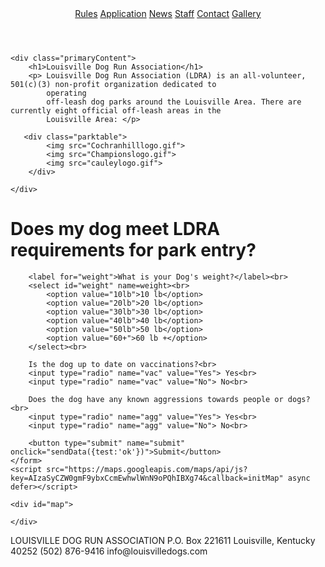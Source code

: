 <!DOCTYPE html>
<html lang="en">
<head>
  <meta charset="UTF-8">
  <meta name="viewport" content="width=device-width, initial-scale=1.0">
  <meta http-equiv="X-UA-Compatible" content="ie=edge">
  <link rel="stylesheet" href=LDRA_Styles1.css>
  <script src="LDRA_JavaScript.js"></script>
  <title>Louisville Dog Run Associ</title>
</head>

<body>
    <header>
        <div id="navbar">
            <nav>
                <a href="#rules">Rules</a>
                <a href="#application">Application</a>
                <a href="#news">News</a>
                <a href="#staff">Staff</a>
                <a href="#contact">Contact</a>
                <a href="#gallery">Gallery</a>
            </nav>
        </div>
    </header>

    <div class="primaryContent">
        <h1>Louisville Dog Run Association</h1>
        <p> Louisville Dog Run Association (LDRA) is an all-volunteer, 501(c)(3) non-profit organization dedicated to
            operating
            off-leash dog parks around the Louisville Area. There are currently eight official off-leash areas in the
            Louisville Area: </p>
  
       <div class="parktable">
            <img src="Cochranhilllogo.gif">
            <img src="Championslogo.gif">                   
            <img src="cauleylogo.gif">
        </div>       

    </div>

 <div class="form">
    <form>
        <h1>Does my dog meet LDRA requirements for park entry?</h1>

        <label for="weight">What is your Dog's weight?</label><br>
        <select id="weight" name=weight><br>
            <option value="10lb">10 lb</option>
            <option value="20lb">20 lb</option>
            <option value="30lb">30 lb</option>
            <option value="40lb">40 lb</option>
            <option value="50lb">50 lb</option>
            <option value="60+">60 lb +</option>
        </select><br>

        Is the dog up to date on vaccinations?<br>
        <input type="radio" name="vac" value="Yes"> Yes<br>
        <input type="radio" name="vac" value="No"> No<br>

        Does the dog have any known aggressions towards people or dogs?<br>
        <input type="radio" name="agg" value="Yes"> Yes<br>
        <input type="radio" name="agg" value="No"> No<br>

        <button type="submit" name="submit" onclick="sendData({test:'ok'})">Submit</button>
    </form>
    <script src="https://maps.googleapis.com/maps/api/js?key=AIzaSyCZW0gmF9ybxCcmEwhwlWnN9oPQhIBXg74&callback=initMap" async defer></script>

    <div id="map">

    </div>
</div>
</body>

<div id="footercontainer">
    <footer>
        <p>LOUISVILLE DOG RUN ASSOCIATION
            P.O. Box 221611
            Louisville, Kentucky 40252
            (502) 876-9416
            info@louisvilledogs.com
        </p>
    </footer>
</div>

</html>